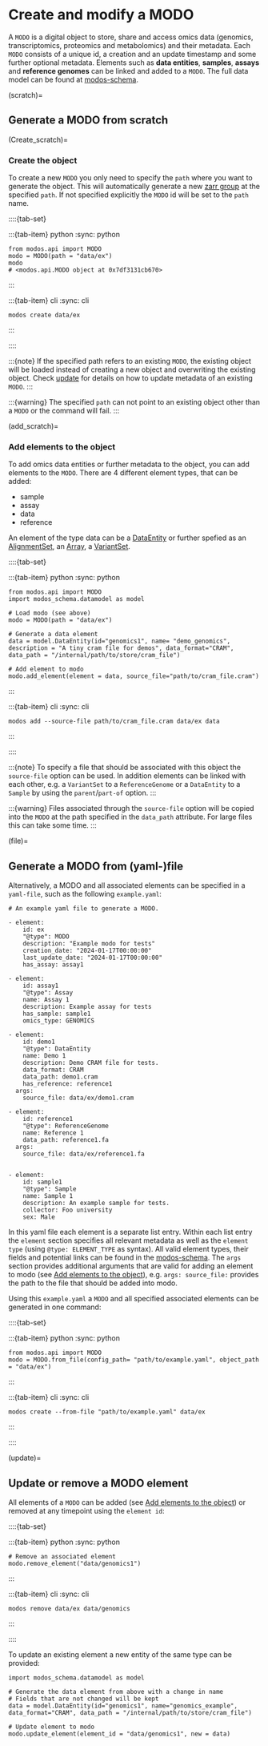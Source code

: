 # Create and modify a MODO

A `MODO` is a digital object to store, share and access omics data (genomics, transcriptomics, proteomics and metabolomics) and their metadata.
Each `MODO` consists of a unique id, a creation and an update timestamp and some further optional metadata. Elements such as __data entities__, __samples__, __assays__ and __reference genomes__ can be linked and added to a `MODO`. The full data model can be found at <a href="https://sdsc-ordes.github.io/modos-schema/" target="_blank">modos-schema</a>.

(scratch)=
## Generate a MODO from scratch

(Create_scratch)=
### Create the object

To create a new `MODO` you only need to specify the `path` where you want to generate the object. This will automatically generate a new <a href="https://zarr.readthedocs.io/en/stable/api/hierarchy.html" target="_blank">zarr group</a> at the specified `path`. If not specified explicitly the `MODO` id will be set to the `path` name.

::::{tab-set}

:::{tab-item} python
:sync: python
```{code-block} python
from modos.api import MODO
modo = MODO(path = "data/ex")
modo
# <modos.api.MODO object at 0x7df3131cb670>
```
:::

:::{tab-item} cli
:sync: cli
```{code-block} console
modos create data/ex
```
:::

::::

:::{note}
If the specified path refers to an existing `MODO`, the existing object will be loaded instead of creating a new object and overwriting the existing object.
Check [update](update) for details on how to update metadata of an existing `MODO`.
:::

:::{warning}
The specified `path` can not point to an existing object other than a `MODO` or the command will fail.
:::

(add_scratch)=
### Add elements to the object

To add omics data entities or further metadata to the object, you can add elements to the `MODO`.
There are 4 different element types, that can be added:
- sample
- assay
- data
- reference

An element of the type data can be a <a href="https://sdsc-ordes.github.io/modos-schema/DataEntity/" target="_blank">DataEntity</a> or further spefied as an <a href="https://sdsc-ordes.github.io/modos-schema/AlignmentSet/" target="_blank">AlignmentSet</a>, an <a href="https://sdsc-ordes.github.io/modos-schema/Array/" target="_blank">Array</a>, a <a href="https://sdsc-ordes.github.io/modos-schema/VariantSet/" target="_blank">VariantSet</a>.


::::{tab-set}

:::{tab-item} python
:sync: python
```{code-block} python
from modos.api import MODO
import modos_schema.datamodel as model

# Load modo (see above)
modo = MODO(path = "data/ex")

# Generate a data element
data = model.DataEntity(id="genomics1", name= "demo_genomics", description = "A tiny cram file for demos", data_format="CRAM", data_path = "/internal/path/to/store/cram_file")

# Add element to modo
modo.add_element(element = data, source_file="path/to/cram_file.cram")
```
:::

:::{tab-item} cli
:sync: cli
```{code-block} console
modos add --source-file path/to/cram_file.cram data/ex data
```
:::

::::

:::{note}
To specify a file that should be associated with this object the `source-file` option can be used.
In addition elements can be linked with each other, e.g. a `VariantSet` to a `ReferenceGenome` or a `DataEntity` to a `Sample` by using the `parent`/`part-of` option.
:::

:::{warning}
Files associated through the `source-file` option will be copied into the `MODO` at the path specified in the `data_path` attribute. For large files this can take some time.
:::

(file)=
## Generate a MODO from (yaml-)file

Alternatively, a MODO and all associated elements can be specified in a `yaml-file`, such as the following `example.yaml`:

```{code-block} yaml
# An example yaml file to generate a MODO.

- element:
    id: ex
    "@type": MODO
    description: "Example modo for tests"
    creation_date: "2024-01-17T00:00:00"
    last_update_date: "2024-01-17T00:00:00"
    has_assay: assay1

- element:
    id: assay1
    "@type": Assay
    name: Assay 1
    description: Example assay for tests
    has_sample: sample1
    omics_type: GENOMICS

- element:
    id: demo1
    "@type": DataEntity
    name: Demo 1
    description: Demo CRAM file for tests.
    data_format: CRAM
    data_path: demo1.cram
    has_reference: reference1
  args:
    source_file: data/ex/demo1.cram

- element:
    id: reference1
    "@type": ReferenceGenome
    name: Reference 1
    data_path: reference1.fa
  args:
    source_file: data/ex/reference1.fa


- element:
    id: sample1
    "@type": Sample
    name: Sample 1
    description: An example sample for tests.
    collector: Foo university
    sex: Male
```
In this yaml file each element is a separate list entry. Within each list entry the `element` section specifies all relevant metadata as well as the `element type` (using `@type: ELEMENT_TYPE` as syntax).
All valid element types, their fields and potential links can be found in the <a href="https://sdsc-ordes.github.io/modos-schema/" target="_blank">modos-schema</a>.
The `args` section provides additional arguments that are valid for adding an element to modo (see [Add elements to the object](add_scratch)), e.g. `args: source_file:` provides the path to the file that should be added into modo.

Using this `example.yaml` a `MODO` and all specified associated elements can be generated in one command:

::::{tab-set}

:::{tab-item} python
:sync: python
```{code-block} python
from modos.api import MODO
modo = MODO.from_file(config_path= "path/to/example.yaml", object_path = "data/ex")
```
:::

:::{tab-item} cli
:sync: cli
```{code-block} console
modos create --from-file "path/to/example.yaml" data/ex
```
:::

::::


(update)=
## Update or remove a MODO element

All elements of a `MODO` can be added (see [Add elements to the object](add_scratch)) or removed at any timepoint using the `element id`:

::::{tab-set}

:::{tab-item} python
:sync: python
```{code-block} python
# Remove an associated element
modo.remove_element("data/genomics1")
```
:::

:::{tab-item} cli
:sync: cli
```{code-block} console
modos remove data/ex data/genomics
```
:::

::::

To update an existing element a new entity of the same type can be provided:

```{code-block} python
import modos_schema.datamodel as model

# Generate the data element from above with a change in name
# Fields that are not changed will be kept
data = model.DataEntity(id="genomics1", name="genomics_example", data_format="CRAM", data_path = "/internal/path/to/store/cram_file")

# Update element to modo
modo.update_element(element_id = "data/genomics1", new = data)
```
